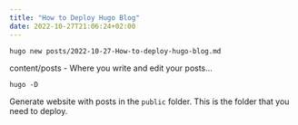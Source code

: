 ```yaml
---
title: "How to Deploy Hugo Blog"
date: 2022-10-27T21:06:24+02:00
---
```


`hugo new posts/2022-10-27-How-to-deploy-hugo-blog.md`

content/posts - Where you write and edit your posts...

`hugo -D`

Generate website with posts in the `public` folder. This is the folder that you need to deploy.
